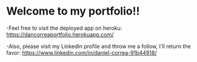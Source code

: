 # Welcome to my portfolio!!

-Feel free to visit the deployed app on heroku:
https://dancorreaportfolio.herokuapp.com/

-Also, please visit my LinkedIn profile and throw me a follow, I'll return the favor:
https://www.linkedin.com/in/daniel-correa-91b44918/
